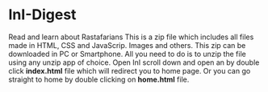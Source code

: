 # InI-Digest
Read and learn about Rastafarians
This is a zip file which includes all files made in HTML, CSS and JavaScrip. Images and others.
This zip can be downloaded in PC or Smartphone. All you need to do is to unzip the file using any
unzip app of choice. Open InI scroll down and open an by double click **index.html** file which will redirect you to home
page. Or you can go straight to home by double clicking on **home.html** file.
